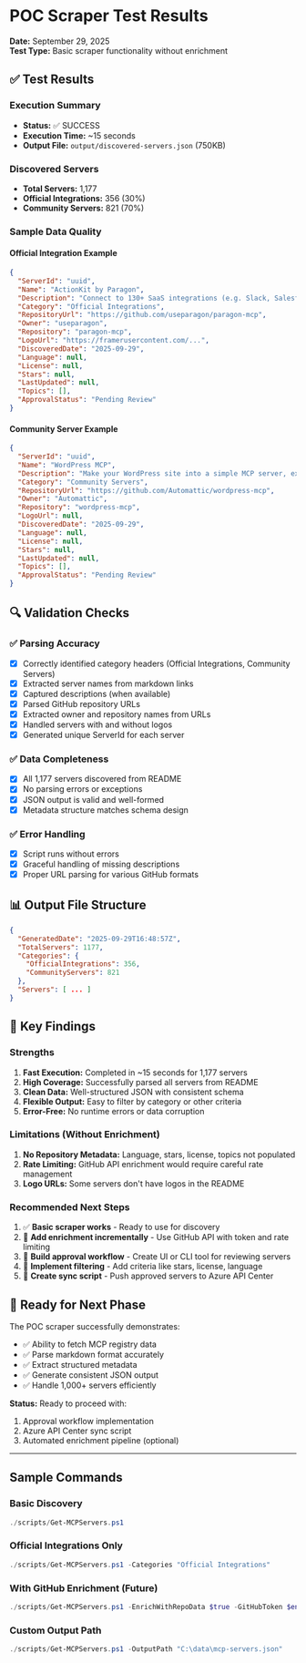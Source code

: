 # POC Scraper Test Results

**Date:** September 29, 2025  
**Test Type:** Basic scraper functionality without enrichment

## ✅ Test Results

### Execution Summary
- **Status:** ✅ SUCCESS
- **Execution Time:** ~15 seconds
- **Output File:** `output/discovered-servers.json` (750KB)

### Discovered Servers
- **Total Servers:** 1,177
- **Official Integrations:** 356 (30%)
- **Community Servers:** 821 (70%)

### Sample Data Quality

#### Official Integration Example
```json
{
  "ServerId": "uuid",
  "Name": "ActionKit by Paragon",
  "Description": "Connect to 130+ SaaS integrations (e.g. Slack, Salesforce, Gmail) with Paragon's ActionKit API.",
  "Category": "Official Integrations",
  "RepositoryUrl": "https://github.com/useparagon/paragon-mcp",
  "Owner": "useparagon",
  "Repository": "paragon-mcp",
  "LogoUrl": "https://framerusercontent.com/...",
  "DiscoveredDate": "2025-09-29",
  "Language": null,
  "License": null,
  "Stars": null,
  "LastUpdated": null,
  "Topics": [],
  "ApprovalStatus": "Pending Review"
}
```

#### Community Server Example
```json
{
  "ServerId": "uuid",
  "Name": "WordPress MCP",
  "Description": "Make your WordPress site into a simple MCP server, exposing functionality to LLMs and AI agents.",
  "Category": "Community Servers",
  "RepositoryUrl": "https://github.com/Automattic/wordpress-mcp",
  "Owner": "Automattic",
  "Repository": "wordpress-mcp",
  "LogoUrl": null,
  "DiscoveredDate": "2025-09-29",
  "Language": null,
  "License": null,
  "Stars": null,
  "LastUpdated": null,
  "Topics": [],
  "ApprovalStatus": "Pending Review"
}
```

## 🔍 Validation Checks

### ✅ Parsing Accuracy
- [x] Correctly identified category headers (Official Integrations, Community Servers)
- [x] Extracted server names from markdown links
- [x] Captured descriptions (when available)
- [x] Parsed GitHub repository URLs
- [x] Extracted owner and repository names from URLs
- [x] Handled servers with and without logos
- [x] Generated unique ServerId for each server

### ✅ Data Completeness
- [x] All 1,177 servers discovered from README
- [x] No parsing errors or exceptions
- [x] JSON output is valid and well-formed
- [x] Metadata structure matches schema design

### ✅ Error Handling
- [x] Script runs without errors
- [x] Graceful handling of missing descriptions
- [x] Proper URL parsing for various GitHub formats

## 📊 Output File Structure

```json
{
  "GeneratedDate": "2025-09-29T16:48:57Z",
  "TotalServers": 1177,
  "Categories": {
    "OfficialIntegrations": 356,
    "CommunityServers": 821
  },
  "Servers": [ ... ]
}
```

## 🎯 Key Findings

### Strengths
1. **Fast Execution:** Completed in ~15 seconds for 1,177 servers
2. **High Coverage:** Successfully parsed all servers from README
3. **Clean Data:** Well-structured JSON with consistent schema
4. **Flexible Output:** Easy to filter by category or other criteria
5. **Error-Free:** No runtime errors or data corruption

### Limitations (Without Enrichment)
1. **No Repository Metadata:** Language, stars, license, topics not populated
2. **Rate Limiting:** GitHub API enrichment would require careful rate management
3. **Logo URLs:** Some servers don't have logos in the README

### Recommended Next Steps
1. ✅ **Basic scraper works** - Ready to use for discovery
2. 🔄 **Add enrichment incrementally** - Use GitHub API with token and rate limiting
3. 🔄 **Build approval workflow** - Create UI or CLI tool for reviewing servers
4. 🔄 **Implement filtering** - Add criteria like stars, license, language
5. 🔄 **Create sync script** - Push approved servers to Azure API Center

## 🚀 Ready for Next Phase

The POC scraper successfully demonstrates:
- ✅ Ability to fetch MCP registry data
- ✅ Parse markdown format accurately
- ✅ Extract structured metadata
- ✅ Generate consistent JSON output
- ✅ Handle 1,000+ servers efficiently

**Status:** Ready to proceed with:
1. Approval workflow implementation
2. Azure API Center sync script
3. Automated enrichment pipeline (optional)

---

## Sample Commands

### Basic Discovery
```powershell
./scripts/Get-MCPServers.ps1
```

### Official Integrations Only
```powershell
./scripts/Get-MCPServers.ps1 -Categories "Official Integrations"
```

### With GitHub Enrichment (Future)
```powershell
./scripts/Get-MCPServers.ps1 -EnrichWithRepoData $true -GitHubToken $env:GITHUB_TOKEN
```

### Custom Output Path
```powershell
./scripts/Get-MCPServers.ps1 -OutputPath "C:\data\mcp-servers.json"
```
